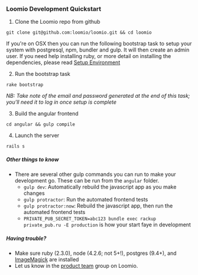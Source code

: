 ### Loomio Development Quickstart

1. Clone the Loomio repo from github
```
git clone git@github.com:loomio/loomio.git && cd loomio
```

If you're on OSX then you can run the following bootstrap task to setup your system with postgresql, npm, bundler and gulp. It will then create an admin user. If you need help installing ruby, or more detail on installing the dependencies, please read [Setup Environment](setup_environment.md)

2. Run the bootstrap task
```
rake bootstrap
```

_NB: Take note of the email and password generated at the end of this task; you'll need it to log in once setup is complete_

3. Build the angular frontend
```
cd angular && gulp compile
```
4. Launch the server
```
rails s
```

##### Other things to know
- There are several other gulp commands you can run to make your development go. These can be run from the `angular` folder.
  - `gulp dev`: Automatically rebuild the javascript app as you make changes
  - `gulp protractor`: Run the automated frontend tests
  - `gulp protractor:now`: Rebuild the javascript app, then run the automated frontend tests
  - `PRIVATE_PUB_SECRET_TOKEN=abc123 bundle exec rackup private_pub.ru -E production` is how your start faye in development

##### Having trouble?

- Make sure ruby (2.3.0), node (4.2.6; not 5+!), postgres (9.4+), and [ImageMagick](http://stackoverflow.com/questions/3704919/installing-rmagick-on-ubuntu) are installed
- Let us know in the [product team](https://www.loomio.org/g/VmBUX7WM/loomio-community-product-team) group on Loomio.
